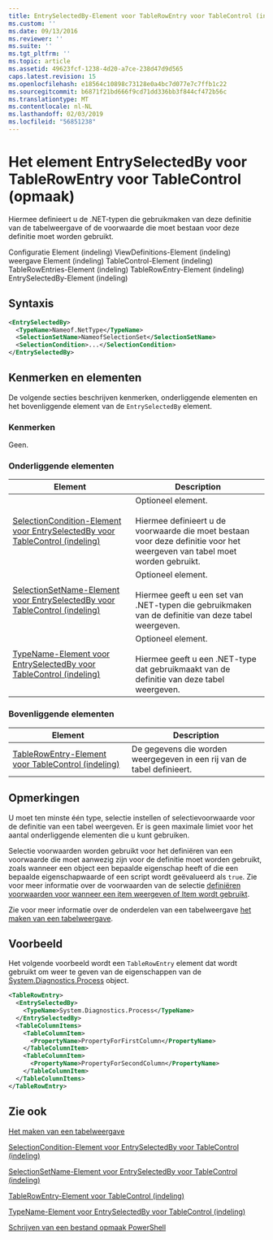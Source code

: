 ```yaml
---
title: EntrySelectedBy-Element voor TableRowEntry voor TableControl (indeling) | Microsoft Docs
ms.custom: ''
ms.date: 09/13/2016
ms.reviewer: ''
ms.suite: ''
ms.tgt_pltfrm: ''
ms.topic: article
ms.assetid: 49623fcf-1238-4d20-a7ce-238d47d9d565
caps.latest.revision: 15
ms.openlocfilehash: e18564c10898c73128e0a4bc7d077e7c7ffb1c22
ms.sourcegitcommit: b6871f21bd666f9cd71dd336bb3f844cf472b56c
ms.translationtype: MT
ms.contentlocale: nl-NL
ms.lasthandoff: 02/03/2019
ms.locfileid: "56851238"
---
```

# <a name="entryselectedby-element-for-tablerowentry--for-tablecontrol-format"></a>Het element EntrySelectedBy voor TableRowEntry voor TableControl (opmaak)

Hiermee definieert u de .NET-typen die gebruikmaken van deze definitie van de tabelweergave of de voorwaarde die moet bestaan voor deze definitie moet worden gebruikt.

Configuratie Element (indeling) ViewDefinitions-Element (indeling) weergave Element (indeling) TableControl-Element (indeling) TableRowEntries-Element (indeling) TableRowEntry-Element (indeling) EntrySelectedBy-Element (indeling)

## <a name="syntax"></a>Syntaxis

```xml
<EntrySelectedBy>
  <TypeName>Nameof.NetType</TypeName>
  <SelectionSetName>NameofSelectionSet</SelectionSetName>
  <SelectionCondition>...</SelectionCondition>
</EntrySelectedBy>
```

## <a name="attributes-and-elements"></a>Kenmerken en elementen

De volgende secties beschrijven kenmerken, onderliggende elementen en het bovenliggende element van de `EntrySelectedBy` element.

### <a name="attributes"></a>Kenmerken

Geen.

### <a name="child-elements"></a>Onderliggende elementen

|Element|Description|
|-------------|-----------------|
|[SelectionCondition-Element voor EntrySelectedBy voor TableControl (indeling)](./selectioncondition-element-for-entryselectedby-for-tablecontrol-format.md)|Optioneel element.<br /><br /> Hiermee definieert u de voorwaarde die moet bestaan voor deze definitie voor het weergeven van tabel moet worden gebruikt.|
|[SelectionSetName-Element voor EntrySelectedBy voor TableControl (indeling)](./selectionsetname-element-for-entryselectedby-for-tablecontrol-format.md)|Optioneel element.<br /><br /> Hiermee geeft u een set van .NET-typen die gebruikmaken van de definitie van deze tabel weergeven.|
|[TypeName-Element voor EntrySelectedBy voor TableControl (indeling)](./typename-element-for-entryselectedby-for-tablecontrol-format.md)|Optioneel element.<br /><br /> Hiermee geeft u een .NET-type dat gebruikmaakt van de definitie van deze tabel weergeven.|

### <a name="parent-elements"></a>Bovenliggende elementen

|Element|Description|
|-------------|-----------------|
|[TableRowEntry-Element voor TableControl (indeling)](./tablerowentry-element-for-tablerowentroes-for-tablecontrol-format.md)|De gegevens die worden weergegeven in een rij van de tabel definieert.|

## <a name="remarks"></a>Opmerkingen

U moet ten minste één type, selectie instellen of selectievoorwaarde voor de definitie van een tabel weergeven. Er is geen maximale limiet voor het aantal onderliggende elementen die u kunt gebruiken.

Selectie voorwaarden worden gebruikt voor het definiëren van een voorwaarde die moet aanwezig zijn voor de definitie moet worden gebruikt, zoals wanneer een object een bepaalde eigenschap heeft of die een bepaalde eigenschapwaarde of een script wordt geëvalueerd als `true`. Zie voor meer informatie over de voorwaarden van de selectie [definiëren voorwaarden voor wanneer een item weergeven of Item wordt gebruikt](./defining-conditions-for-displaying-data.md).

Zie voor meer informatie over de onderdelen van een tabelweergave [het maken van een tabelweergave](./creating-a-table-view.md).

## <a name="example"></a>Voorbeeld

Het volgende voorbeeld wordt een `TableRowEntry` element dat wordt gebruikt om weer te geven van de eigenschappen van de [System.Diagnostics.Process](/dotnet/api/System.Diagnostics.Process) object.

```xml
<TableRowEntry>
  <EntrySelectedBy>
    <TypeName>System.Diagnostics.Process</TypeName>
  </EntrySelectedBy>
  <TableColumnItems>
    <TableColumnItem>
      <PropertyName>PropertyForFirstColumn</PropertyName>
    </TableColumnItem>
    <TableColumnItem>
      <PropertyName>PropertyForSecondColumn</PropertyName>
    </TableColumnItem>
  </TableColumnItems>
</TableRowEntry>
```

## <a name="see-also"></a>Zie ook

[Het maken van een tabelweergave](./creating-a-table-view.md)

[SelectionCondition-Element voor EntrySelectedBy voor TableControl (indeling)](./selectioncondition-element-for-entryselectedby-for-tablecontrol-format.md)

[SelectionSetName-Element voor EntrySelectedBy voor TableControl (indeling)](./selectionsetname-element-for-entryselectedby-for-tablecontrol-format.md)

[TableRowEntry-Element voor TableControl (indeling)](./tablerowentry-element-for-tablerowentroes-for-tablecontrol-format.md)

[TypeName-Element voor EntrySelectedBy voor TableControl (indeling)](./typename-element-for-entryselectedby-for-tablecontrol-format.md)

[Schrijven van een bestand opmaak PowerShell](./writing-a-powershell-formatting-file.md)
